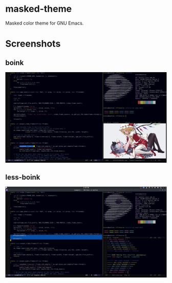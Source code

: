 # masked-theme
Masked color theme for GNU Emacs.

# Screenshots
## boink
![Alt text](/screenshot.png "Screenshot")
## less-boink
![Alt text](/screenshot2.png "Screenshot")

